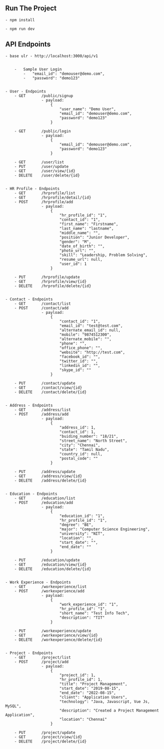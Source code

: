 ## Run The Project

    - npm install

    - npm run dev


## API Endpoints
    - base ulr - http://localhost:3000/api/v1


        -   Sample User Login
            -   "email_id": "demouser@demo.com",
            -   "password": "demo123"


    - User - Endpoints
        - GET       /public/signup
                    - payload:
                        {
                            "user_name": "Demo User",
                            "email_id": "demouser@demo.com",
                            "password": "demo123"
                        }

        - GET       /public/login
                    - payload:   
                        {
                            "email_id": "demouser@demo.com",
                            "password": "demo123"
                        }
                    
        - GET       /user/list
        - PUT       /user/update
        - GET       /user/view/{id}
        - DELETE    /user/delete/{id}


    - HR Profile - Endpoints
        - GET       /hrprofile/list
        - GET       /hrprofile/detail/{id}
        - POST      /hrprofile/add
                    - payload:   
                        {
                            "hr_profile_id": "1",
                            "contact_id": "1",
                            "first_name": "Firstname",
                            "last_name": "lastname",
                            "middle_name": "",
                            "position": "Junior Developer",
                            "gender": "M",
                            "date_of_birth": "",
                            "photo_url": "",
                            "skill": "Leadership, Problem Solving",
                            "resume_url": null,
                            "user_id": 1
                        }

        - PUT       /hrprofile/update
        - GET       /hrprofile/view/{id}
        - DELETE    /hrprofile/delete/{id}

    
    - Contact - Endpoints
        - GET       /contact/list
        - POST      /contact/add
                    - payload:   
                        {
                            "contact_id": "1",
                            "email_id": "test@test.com",
                            "alternate_email_id": null,
                            "mobile": "9874512300",
                            "alternate_mobile": "",
                            "phone": "",
                            "office_phone": "",
                            "website": "http://test.com",
                            "facebook_id": "",
                            "twitter_id": "",
                            "linkedin_id": "",
                            "skype_id": ""
                        }

        - PUT       /contact/update
        - GET       /contact/view/{id}
        - DELETE    /contact/delete/{id}


    - Address - Endpoints
        - GET       /address/list
        - POST      /address/add
                    - payload:   
                        {
                            "address_id": 1,
                            "contact_id": 1,
                            "buiding_number": "18/21",
                            "street_name": "North Street",
                            "city": "Chennai",
                            "state": "Tamil Nadu",
                            "country_id": null,
                            "postal_code": ""
                        }

        - PUT       /address/update
        - GET       /address/view/{id}
        - DELETE    /address/delete/{id}


    - Education - Endpoints
        - GET       /education/list
        - POST      /education/add
                    - payload:   
                        {
                            "education_id": "1",
                            "hr_profile_id": "1",
                            "degree": "BE",
                            "major": "Computer Science Engineering",
                            "university": "NIT",
                            "location": "",
                            "start_date": "",
                            "end_date": ""
                        }

        - PUT       /education/update
        - GET       /education/view/{id}
        - DELETE    /education/delete/{id}


    - Work Experience - Endpoints
        - GET       /workexperience/list
        - POST      /workexperience/add
                    - payload:   
                        {
                            "work_experience_id": "1",
                            "hr_profile_id": "1",
                            "short_name": "Test Info Tech",
                            "description": "TIT"
                        }
                    
        - PUT       /workexperience/update
        - GET       /workexperience/view/{id}
        - DELETE    /workexperience/delete/{id}

    
    - Project - Endpoints
        - GET       /project/list
        - POST      /project/add
                    - payload:   
                        {
                            "project_id": 1,
                            "hr_profile_id": 1,
                            "title": "Project Management",
                            "start_date": "2019-08-15",
                            "end_date": "2022-08-15",
                            "client": "Application Users",
                            "technology": "Java, Javascript, Vue Js, MySQL",
                            "description": "Created a Project Management Application",
                            "location": "Chennai"
                        }
                    
        - PUT       /project/update
        - GET       /project/view/{id}
        - DELETE    /project/delete/{id}